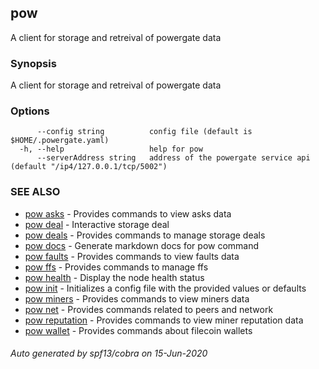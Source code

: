 ## pow

A client for storage and retreival of powergate data

### Synopsis

A client for storage and retreival of powergate data

### Options

```
      --config string          config file (default is $HOME/.powergate.yaml)
  -h, --help                   help for pow
      --serverAddress string   address of the powergate service api (default "/ip4/127.0.0.1/tcp/5002")
```

### SEE ALSO

* [pow asks](pow_asks.md)	 - Provides commands to view asks data
* [pow deal](pow_deal.md)	 - Interactive storage deal
* [pow deals](pow_deals.md)	 - Provides commands to manage storage deals
* [pow docs](pow_docs.md)	 - Generate markdown docs for pow command
* [pow faults](pow_faults.md)	 - Provides commands to view faults data
* [pow ffs](pow_ffs.md)	 - Provides commands to manage ffs
* [pow health](pow_health.md)	 - Display the node health status
* [pow init](pow_init.md)	 - Initializes a config file with the provided values or defaults
* [pow miners](pow_miners.md)	 - Provides commands to view miners data
* [pow net](pow_net.md)	 - Provides commands related to peers and network
* [pow reputation](pow_reputation.md)	 - Provides commands to view miner reputation data
* [pow wallet](pow_wallet.md)	 - Provides commands about filecoin wallets

###### Auto generated by spf13/cobra on 15-Jun-2020
